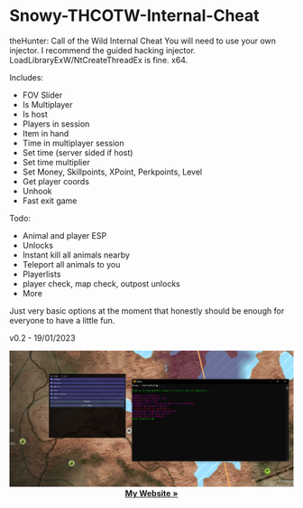 # Snowy-THCOTW-Internal-Cheat
theHunter: Call of the Wild Internal Cheat
You will need to use your own injector. I recommend the guided hacking injector. LoadLibraryExW/NtCreateThreadEx is fine. x64.

Includes:
- FOV Slider
- Is Multiplayer
- Is host
- Players in session
- Item in hand
- Time in multiplayer session
- Set time (server sided if host)
- Set time multiplier
- Set Money, Skillpoints, XPoint, Perkpoints, Level
- Get player coords
- Unhook
- Fast exit game

Todo:
- Animal and player ESP
- Unlocks
- Instant kill all animals nearby
- Teleport all animals to you
- Playerlists
- player check, map check, outpost unlocks
- More

Just very basic options at the moment that honestly should be enough for everyone to have a little fun.

v0.2 - 19/01/2023

<p align="center">
    <img src="images/MenuExample (3).PNG" alt="Logo" >
    <br />
    <a href="https://iiferedon.xyz"><strong>My Website »</strong></a>
    <br />
    <br />
  </p>
